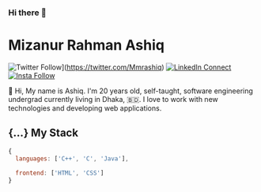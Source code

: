 ### Hi there 👋

<!--
**mmr-ashiq/mmr-ashiq** is a ✨ _special_ ✨ repository because its `README.md` (this file) appears on your GitHub profile.

Here are some ideas to get you started:

- 🔭 I’m currently working on ...
✅
- 👯 I’m looking to collaborate on ...
- 🤔 I’m looking for help with ...
- 💬 Ask me about ...
- 📫 How to reach me: ...
- 😄 Pronouns: ...
- ⚡ Fun fact: ...
-->
# Mizanur Rahman Ashiq

![Twitter Follow](https://img.shields.io/twitter/follow/Mmrashiq?style=social)](https://twitter.com/Mmrashiq)
[![LinkedIn Connect](https://img.shields.io/badge/%20-Connect-black?color=14171A&labelColor=212121&logo=linkedin&logoColor=ffcc80)](https://www.linkedin.com/in/mmr-ashiq/)
[![Insta Follow](https://img.shields.io/badge/%20-Follow-black?color=14171A&labelColor=d81b60&logo=instagram&logoColor=ffffff)](https://www.instagram.com/mmr_ashiq/)

:wave: Hi, My name is Ashiq. I'm 20 years old, self-taught, software engineering undergrad currently living in Dhaka, 🇧🇩. I love to work with new technologies and developing web applications.

## {...} My Stack

```js
{
  languages: ['C++', 'C', 'Java'],
  
  frontend: ['HTML', 'CSS']
}
```
